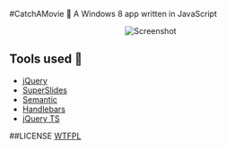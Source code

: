 #CatchAMovie :movie_camera:
                                A Windows 8 app written in JavaScript
                                
<p align="center">
  <img src="https://github.com/rgbm21/CatchAMovie/blob/master/Screenshots/Scrn1.PNG" alt="Screenshot"/>
</p>

## Tools used :wrench:
* [jQuery](https://jquery.com/)
* [SuperSlides](http://archive.nicinabox.com/superslides/#1)
* [Semantic](https://www.nuget.org/packages/Semantic/)
* [Handlebars](https://www.nuget.org/packages/Handlebars.js/)
* [jQuery TS](https://www.nuget.org/packages/jquery.TypeScript.DefinitelyTyped/)

##LICENSE
[WTFPL](https://github.com/rgbm21/CatchAMovie/blob/master/LICENSE)
